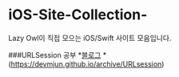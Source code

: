 # iOS-Site-Collection-
Lazy Owl이 직접 모으는 iOS/Swift 사이트 모음입니다.

###URLSession 공부
*[블로그](https://kka7.tistory.com/95)
*(https://devmjun.github.io/archive/URLsession)
